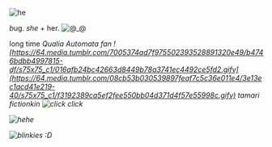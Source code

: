![he](https://media.discordapp.net/attachments/1077228367843176498/1213560158366601266/tumblr_d1b03b00848657115e243d8525ae505f_2da92c7d_1280.png?ex=65f5eaf8&is=65e375f8&hm=e4ec37bb3ccbe08b791353a38a0bac9055db12434130ddb42c4db525cb9053a3&=&format=webp&quality=lossless&width=300&height=300)

<i>b</i>ug. <i>she</i> + her</i>. 
![@_@](https://64.media.tumblr.com/3d22c382cc84fda92f6308ce018067b3/67280e8b1a696d5e-ed/s75x75_c1/a8e8d3597e6442e7b301d7a9fbb12fec45da74df.gifv)

long time <i>Qualia Automata</b> fan ![https://64.media.tumblr.com/7005374ad7f975502393528891320e49/b4746bdbb4997815-df/s75x75_c1/016afb24bc42663d8449b78a3741ec4492ce5fd2.gifv](https://64.media.tumblr.com/08cb53b030539897feaf7c5c36e011e4/3e13ec1acd41e219-40/s75x75_c1/f3192389ca5ef2fee550bb04d371d4f57e55998c.gifv) <a href="https://toyhou.se/16161027.tamari" style="text-decoration:none;">tamari</a> fictionkin     ![click click](https://64.media.tumblr.com/4b790b83f62d87e956f4e0266e098a74/a99701de4660a168-66/s75x75_c1/412d7a3127374a6f1c81ec14b88a7f76d5610707.gifv)


![hehe](https://64.media.tumblr.com/6b2fdf5a4337b6a86264cb179fc6b868/532527fb22cf57da-bc/s500x750/290d1cb0a5bec0bf965490ebcbc7b4a3e4776a79.pnj)

![blinkies :D](https://blinkies.cafe/b/blinkiesCafe-Cg.gif)
